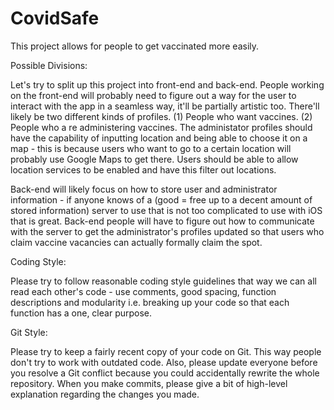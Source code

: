 # CovidSafe
This project allows for people to get vaccinated more easily.

Possible Divisions:

Let's try to split up this project into front-end and back-end. People working on the front-end will probably need to figure out a way for the user to 
interact with the app in a seamless way, it'll be partially artistic too. There'll likely be two different kinds of profiles. (1) People who want vaccines. 
(2) People who a re administering vaccines. The administator profiles should have the capability of inputting location and being able to choose it on a map - this 
is because users who want to go to a certain location will probably use Google Maps to get there. Users should be able to allow location services to be enabled 
and have this filter out locations.

Back-end will likely focus on how to store user and administrator information - if anyone knows of a (good = free up to a decent amount of stored information) 
server to use that is not too complicated to use with iOS that is great. Back-end people will have to figure out how to communicate with the server to get the 
administrator's profiles updated so that users who claim vaccine vacancies can actually formally claim the spot.


Coding Style:

Please try to follow reasonable coding style guidelines that way we can all read each other's code - use comments, good spacing, function descriptions and 
modularity i.e. breaking up your code so that each function has a one, clear purpose.


Git Style:

Please try to keep a fairly recent copy of your code on Git. This way people don't try to work with outdated code. Also, please update everyone before you resolve a Git conflict because you could accidentally rewrite the whole repository. When you make commits, please give a bit of high-level explanation regarding the changes you made.
